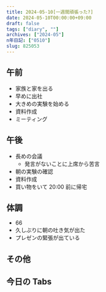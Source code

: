 ```yaml
---
title: 2024-05-10[一週間頑張った?]
date: 2024-05-10T00:00:00+09:00
draft: false
tags: ["diary", ""]
archives: ["2024-05"]
n年日記: ["0510"]
slug: 825053
---
```


## 午前

- 家族と家を出る
- 早めに出社
- 大きめの実験を始める
- 資料作成
- ミーティング

## 午後

- 長めの会議
  - 発言がないことに上席から苦言
- 朝の実験の確認
- 資料作成
- 買い物をいて 20:00 前に帰宅

## 体調

- 66
- 久しぶりに朝の吐き気が出た
- プレゼンの緊張が出ている

## その他

## 今日の Tabs
